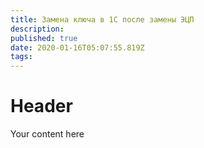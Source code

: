 ```yaml
---
title: Замена ключа в 1С после замены ЭЦП
description: 
published: true
date: 2020-01-16T05:07:55.819Z
tags: 
---
```


# Header
Your content here